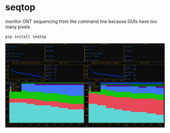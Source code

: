 # seqtop
monitor ONT sequencing from the command line because GUIs have too many pixels

```
pip install seqtop
```

![screenshot](https://github.com/adamewing/seqtop/blob/main/docs/seqtop_screenshot_1.png?raw=true)
